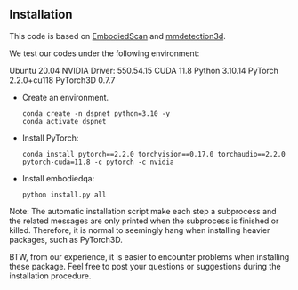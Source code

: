 ## Installation

This code is based on [EmbodiedScan](https://github.com/OpenRobotLab/EmbodiedScan) and [mmdetection3d](https://github.com/open-mmlab/mmdetection3d).

We test our codes under the following environment:

Ubuntu 20.04
NVIDIA Driver: 550.54.15
CUDA 11.8
Python 3.10.14
PyTorch 2.2.0+cu118
PyTorch3D 0.7.7

- Create an environment.
    ```shell
    conda create -n dspnet python=3.10 -y
    conda activate dspnet
    ```
- Install PyTorch:
    ```shell
    conda install pytorch==2.2.0 torchvision==0.17.0 torchaudio==2.2.0 pytorch-cuda=11.8 -c pytorch -c nvidia
    ```

- Install embodiedqa:
    ```shell
    python install.py all 
    ```
Note: The automatic installation script make each step a subprocess and the related messages are only printed when the subprocess is finished or killed. Therefore, it is normal to seemingly hang when installing heavier packages, such as PyTorch3D.

BTW, from our experience, it is easier to encounter problems when installing these package. Feel free to post your questions or suggestions during the installation procedure.